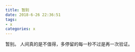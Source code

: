 ```yaml
---
title: 暂别
date: 2018-6-26 22:36:51  
tags: 
- x
categories: x
---
```

暂别。
人间真的是不值得，多停留的每一秒不过是再一次验证。
